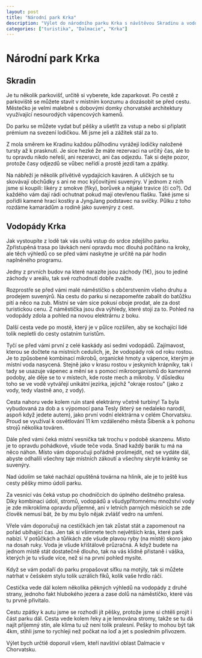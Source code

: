 ```yaml
---
layout: post
title: "Národní park Krka"
description: "Výlet do národního parku Krka s návštěvou Skradinu a vodopádů."
categories: ["turistika", "Dalmacie", "Krka"]
---
```


# Národní park Krka

## Skradin

Je tu několik parkovišť, určitě si vyberete, kde zaparkovat. Po cestě z parkoviště se můžete stavit v místním konzumu a dozásobit se před cestu. Městečko je velmi malebné s dobovými domky chorvatské architektury využívající nesourodých vápencových kamenů.

Do parku se můžete vydat buť pěšky a ušetřit za vstup a nebo si připlatit prémium na svezení lodičkou. Mi jsme jeli a zážitek stál za to.

Z mola směrem ke Kradinu každou půlhodinu vyrážejí lodičky naložené tursty až k prasknutí. Je sice hezké že máte rezervaci na určitý čas, ale to tu opravdu nikdo neřeší, ani rezeravci, ani čas odjezdu. Tak si dejte pozor, protože časy odjezdů se vůbec neřídí a prostě jezdí tam a zpátky. 

Na nábřeží je několik přívětivě vypdajícich kaváren. A uličkých se tu skovávají obchůdky s ani ne moc kýčovitými suvenýry. V jednom z nich jsme si koupili: likéry z smokve (fíky), borůvek a nějaké travice (či co?). Od každého vám dají rádi ochutnat pokud mají otevřenou flašku. Také jsme si pořídli kamené hrací kostky a JyngJang podstavec na svíčky. Půlku z toho rozdáme kamarádům a rodině jako suvenýry z cest.

## Vodopády Krka

Jak vystoupíte z lodě tak vás uvítá vstup do srdce zdejšího parku. Zpřístupěná trasa po lávkách není opravdu moc dlouhá počítáno na kroky, ale těch výhledů co se před vámi naskytne je určitě na pár hodin naplněného programu. 

Jedny z prvních budov na které narazíte jsou záchody (1€), jsou to jediné záchody v areálu, tak své rozhodnutí dobře zvažte. 

Rozprostře se před vámi malé náměstíčko s občerstvením všeho druhu a prodejem suvenýrů. Na cestu do parku si nezapomeňte zabalit do batůžku pití a něco na zub. Místní se vám sice pokusí oboje prodat, ale za dost turistickou cenu. Z náměstíčka jsou dva výhledy, které stojí za to. Pohled na vodopády zdola a pohled na novou elektrárnu z boku.

Další cesta vede po mostě, který je v půlce rozšířen, aby se kochající lidé tolik nepletli do cesty ostatním turistům.

Tyčí se před vámi první z celé kaskády asi sedmi vodopádů. Zajímavost, kterou se dočtete na místních cedulích, je, že vodopády rok od roku rostou. Je to způsobené kombinací mikrobů, organické hmoty a vápence, kterým je místní voda nasycená.
Stejně jako v krasu rostou v jeskyních krápníky, tak i tady se usazuje vápenec a mění se s pomocí mikroorganismů do kamenné podoby, ale děje se to v místech, kde roste mech a mikroby. V důsledku toho se ve vodě vytvářejí unikátní jezírka, jejichž "okraje rostou" (jako z vody, tedy vlastně ano, z vody).

Cesta nahoru vede kolem ruin staré elektrárny včetně turbíny! Ta byla vybudovaná za dob a s výpomocí pana Tesly (který se nedaleko narodil, aspoň když jedete autem), jako první vodní elektrárna v celém Chorvatsku. Proud se využíval k osvětlování 11 km vzdáleného města Šibenik a k pohonu strojů několika továren.

Dále před vámi čeká místní vesnička tak trochu v podobě skanzenu. Místo je to opravdu pohádkové, všude teče voda. Snad každý barák tu má na něco náhon. Místo vám doporučuji pořádně prošmejdit, než se vydáte dál, abyste odhalili všechny taje místních zákoutí a všechny skryté krámky se suvenýry.

Nad údolím se také nachází opuštěná továrna na hliník, ale je to ještě kus cesty pěšky mimo údolí parku.

Za vesnicí vás čeká vstup po chodníčcích do úplného deštného pralesa. Díky kombinaci údolí, stromů, vodopádů a všudypřítomnému množství vody je zde mikroklima opravdu příjemné, ani v letních parných měsících se zde člověk nemusí bát, že by mu bylo nějak zvlášť vedro na umření.

Vřele vám doporučuji na cestičkách jen tak zůstat stát a zapomenout na pořád ubíhající čas. Jen tak si všimnete tech největších krás, které park nabízí. V potůčkách a tůňkách zde všude plavou ryby (na místě) skoro jako na dosah ruky. Voda je všude křištálově průzračná. A když budete na jednom místě stát dostatečně dlouho, tak na vás klidně přistaně i váška, kterých je tu všude více, než si na první pohled mysíte. 

Když se vám podaří do parku propašovat síťku na motýly, tak si můžete natrhat v češském stylu tolik uzrálích fíků, kolik vaše hrdlo ráčí. 

Cestička vede dál kolem několika pěkných výhledů na vodopády z druhé strany, jednoho fakt hlubokého jezera a zase dolů na náměstíčko, které vás tu prvně přivítalo.

Cestu zpátky k autu jsme se rozhodli jít pěšky, protože jsme si chtěli projít i část parku dál. Cesta vede kolem řeky a je lemována stromy, takže se tu dá najít příjemný stín, ale klima tu už není tolik pralesní. Pešky to mohou být tak 4km, stihli jsme to rychleji než počkat na loď a jet s posledním přívozem.

Výlet bych určtiě doporuil všem, kteří navštíví oblast Dalmacie v Chorvatsku.